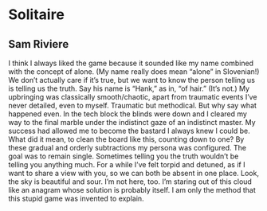 # Solitaire
## Sam Riviere
I think I always liked the game
because it sounded like my name
combined with the concept of alone.
(My name really does mean “alone”
in Slovenian!) We don’t actually care
if it’s true, but we want to know
the person telling us is telling us
the truth. Say his name is “Hank,”
as in, “of hair.” (It’s not.) My upbringing
was classically smooth/chaotic, apart
from traumatic events I’ve never detailed,
even to myself. Traumatic but methodical.
But why say what happened even.
In the tech block the blinds were down
and I cleared my way to the final marble
under the indistinct gaze of an indistinct
master. My success had allowed me
to become the bastard I always knew
I could be. What did it mean, to clean
the board like this, counting down to one?
By these gradual and orderly subtractions
my persona was configured. The goal
was to remain single. Sometimes telling you
the truth wouldn’t be telling you anything
much. For a while I’ve felt torpid and detuned,
as if I want to share a view with you,
so we can both be absent in one place.
Look, the sky is beautiful and sour.
I’m not here, too. I’m staring out of this cloud
like an anagram whose solution
is probably itself. I am only the method
that this stupid game was invented to explain.